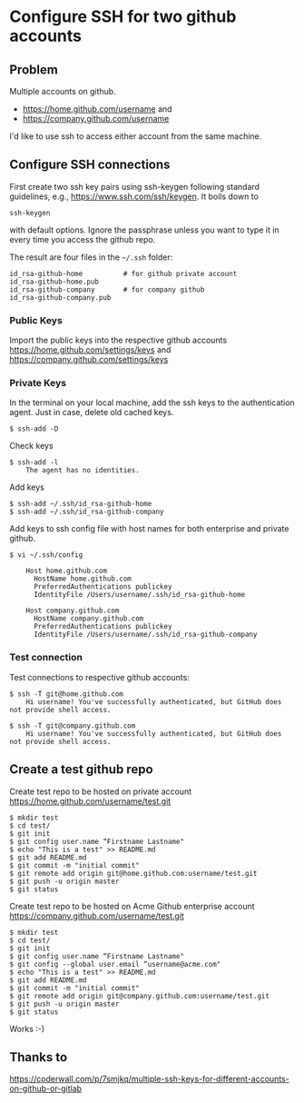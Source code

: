 # Configure SSH for two github accounts

## Problem

Multiple accounts on github.

* https://home.github.com/username and
* https://company.github.com/username

I'd like to use ssh to access either account from the same
machine.


## Configure SSH connections

First create two ssh key pairs using ssh-keygen following standard
guidelines, e.g., https://www.ssh.com/ssh/keygen. It boils down
to

~~~~
ssh-keygen
~~~~

with default options. Ignore the passphrase unless you want to
type it in every time you access the github repo.

The result are four files in the `~/.ssh` folder:

~~~~
id_rsa-github-home		    # for github private account
id_rsa-github-home.pub
id_rsa-github-company		# for company github
id_rsa-github-company.pub
~~~~

### Public Keys
Import the public keys into the respective github accounts
https://home.github.com/settings/keys and
https://company.github.com/settings/keys

### Private Keys
In the terminal on your local machine, add the ssh keys to the
authentication agent. Just in case, delete old cached keys.

~~~~
$ ssh-add -D
~~~~

Check keys

~~~~
$ ssh-add -l
	The agent has no identities.
~~~~

Add keys

~~~~
$ ssh-add ~/.ssh/id_rsa-github-home
$ ssh-add ~/.ssh/id_rsa-github-company
~~~~

Add keys to ssh config file with host names for both enterprise
and private github.

~~~~
$ vi ~/.ssh/config 

	Host home.github.com
	  HostName home.github.com
	  PreferredAuthentications publickey
	  IdentityFile /Users/username/.ssh/id_rsa-github-home
	
	Host company.github.com
	  HostName company.github.com
	  PreferredAuthentications publickey
	  IdentityFile /Users/username/.ssh/id_rsa-github-company
~~~~

### Test connection
Test connections to respective github accounts:

~~~~
$ ssh -T git@home.github.com
	Hi username! You've successfully authenticated, but GitHub does not provide shell access.

$ ssh -T git@company.github.com
	Hi username! You've successfully authenticated, but GitHub does not provide shell access.
~~~~



## Create a test github repo

Create test repo to be hosted on private account https://home.github.com/username/test.git

~~~~
$ mkdir test
$ cd test/
$ git init
$ git config user.name “Firstname Lastname"
$ echo "This is a test" >> README.md
$ git add README.md 
$ git commit -m "initial commit"
$ git remote add origin git@home.github.com:username/test.git
$ git push -u origin master
$ git status
~~~~


Create test repo to be hosted on Acme Github enterprise account
https://company.github.com/username/test.git

~~~~
$ mkdir test
$ cd test/
$ git init
$ git config user.name “Firstname Lastname"
$ git config --global user.email “username@acme.com"
$ echo "This is a test" >> README.md
$ git add README.md 
$ git commit -m "initial commit"
$ git remote add origin git@company.github.com:username/test.git
$ git push -u origin master
$ git status
~~~~

Works :-)


## Thanks to
https://coderwall.com/p/7smjkq/multiple-ssh-keys-for-different-accounts-on-github-or-gitlab

